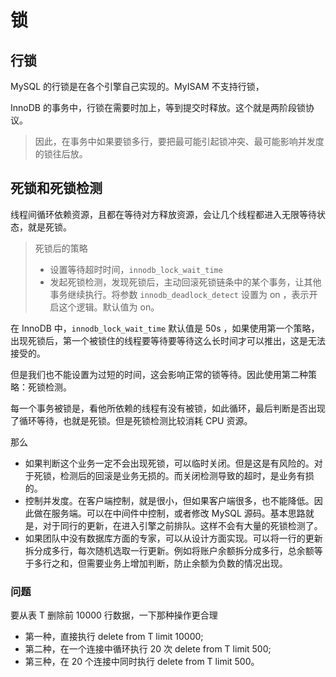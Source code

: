 # 锁

## 行锁

MySQL 的行锁是在各个引擎自己实现的。MyISAM 不支持行锁，

InnoDB 的事务中，行锁在需要时加上，等到提交时释放。这个就是两阶段锁协议。
> 因此，在事务中如果要锁多行，要把最可能引起锁冲突、最可能影响并发度的锁往后放。

## 死锁和死锁检测

线程间循环依赖资源，且都在等待对方释放资源，会让几个线程都进入无限等待状态，就是死锁。

> 死锁后的策略
> * 设置等待超时时间，```innodb_lock_wait_time```
> * 发起死锁检测，发现死锁后，主动回滚死锁链条中的某个事务，让其他事务继续执行。将参数 ```innodb_deadlock_detect``` 设置为 on ，表示开启这个逻辑。默认值为 on。

在 InnoDB 中，```innodb_lock_wait_time``` 默认值是 50s ，如果使用第一个策略，出现死锁后，第一个被锁住的线程要等待要等待这么长时间才可以推出，这是无法接受的。

但是我们也不能设置为过短的时间，这会影响正常的锁等待。因此使用第二种策略：死锁检测。

每一个事务被锁是，看他所依赖的线程有没有被锁，如此循环，最后判断是否出现了循环等待，也就是死锁。但是死锁检测比较消耗 CPU 资源。

那么
* 如果判断这个业务一定不会出现死锁，可以临时关闭。但是这是有风险的。对于死锁，检测后的回滚是业务无损的。而关闭检测导致的超时，是业务有损的。
* 控制并发度。在客户端控制，就是很小，但如果客户端很多，也不能降低。因此做在服务端。可以在中间件中控制，或者修改 MySQL 源码。基本思路就是，对于同行的更新，在进入引擎之前排队。这样不会有大量的死锁检测了。
* 如果团队中没有数据库方面的专家，可以从设计方面实现。可以将一行的更新拆分成多行，每次随机选取一行更新。例如将账户余额拆分成多行，总余额等于多行之和，但需要业务上增加判断，防止余额为负数的情况出现。


### 问题

要从表 T 删除前 10000 行数据，一下那种操作更合理

* 第一种，直接执行 delete from T limit 10000;
* 第二种，在一个连接中循环执行 20 次 delete from T limit 500;
* 第三种，在 20 个连接中同时执行 delete from T limit 500。